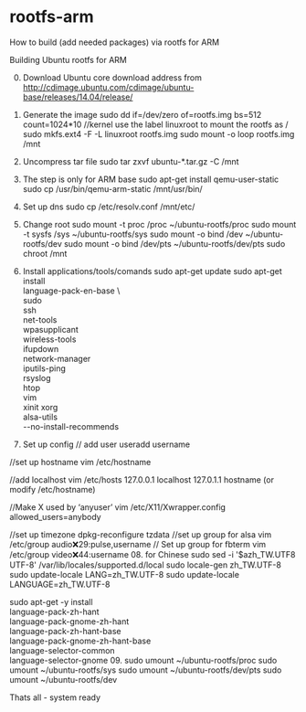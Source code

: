 # rootfs-arm
How to build (add needed packages) via rootfs for ARM

Building Ubuntu rootfs for ARM

00. Download Ubuntu core
download address from http://cdimage.ubuntu.com/cdimage/ubuntu-base/releases/14.04/release/

01. Generate the image
sudo dd if=/dev/zero of=rootfs.img bs=512 count=1024*10
//kernel use the label linuxroot to mount the rootfs as /
sudo mkfs.ext4 -F -L linuxroot rootfs.img
sudo mount -o loop rootfs.img /mnt

02. Uncompress tar file
sudo tar zxvf ubuntu-*.tar.gz -C /mnt

03. The step is only for ARM base
sudo apt-get install qemu-user-static
sudo cp /usr/bin/qemu-arm-static /mnt/usr/bin/

04. Set up dns
sudo cp /etc/resolv.conf /mnt/etc/

05. Change root
sudo mount -t proc /proc ~/ubuntu-rootfs/proc
sudo mount -t sysfs /sys ~/ubuntu-rootfs/sys
sudo mount -o bind /dev ~/ubuntu-rootfs/dev
sudo mount -o bind /dev/pts ~/ubuntu-rootfs/dev/pts
sudo chroot /mnt

06. Install applications/tools/comands
sudo apt-get update
sudo apt-get install \
  language-pack-en-base \  
  sudo \
  ssh \
  net-tools \
  wpasupplicant \
  wireless-tools \
  ifupdown \
  network-manager \
  iputils-ping \
  rsyslog \
  htop \
  vim \
  xinit xorg \
  alsa-utils \
  --no-install-recommends

07. Set up config
// add user
useradd username

//set up hostname
vim /etc/hostname

//add localhost
vim /etc/hosts
127.0.0.1  localhost
127.0.1.1  hostname  (or modify /etc/hostname)

//Make X used by ‘anyuser’
vim /etc/X11/Xwrapper.config
allowed_users=anybody

//set up timezone
dpkg-reconfigure tzdata
//set up group for alsa
vim /etc/group
audio:x:29:pulse,username
// Set up group for fbterm
vim /etc/group
video:x:44:username
08. for Chinese
sudo sed -i '$azh_TW.UTF8 UTF-8' /var/lib/locales/supported.d/local
sudo locale-gen zh_TW.UTF-8
sudo update-locale LANG=zh_TW.UTF-8
sudo update-locale LANGUAGE=zh_TW.UTF-8

sudo apt-get -y install \
language-pack-zh-hant \
language-pack-gnome-zh-hant \
language-pack-zh-hant-base \
language-pack-gnome-zh-hant-base \
language-selector-common \
language-selector-gnome
09.
sudo umount ~/ubuntu-rootfs/proc
sudo umount ~/ubuntu-rootfs/sys
sudo umount ~/ubuntu-rootfs/dev/pts
sudo umount ~/ubuntu-rootfs/dev


Thats all - system ready

